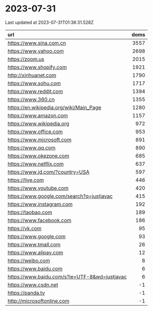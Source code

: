 # 2023-07-31

<!-- BEGIN -->
Last updated at 2023-07-31T01:38:31.528Z

url | doms
:- | -:
https://www.sina.com.cn | 3557
https://www.yahoo.com | 2698
https://zoom.us | 2015
https://www.shopify.com | 1921
http://xinhuanet.com | 1790
https://www.sohu.com | 1717
https://www.reddit.com | 1394
https://www.360.cn | 1355
https://en.wikipedia.org/wiki/Main_Page | 1280
https://www.amazon.com | 1157
https://www.wikipedia.org | 972
https://www.office.com | 953
https://www.microsoft.com | 891
https://www.qq.com | 890
https://www.okezone.com | 685
https://www.netflix.com | 637
https://www.jd.com/?country=USA | 597
https://live.com | 446
https://www.youtube.com | 420
https://www.google.com/search?q=justjavac | 415
https://www.instagram.com | 192
https://taobao.com | 189
https://www.facebook.com | 186
https://vk.com | 95
https://www.google.com | 93
https://www.tmall.com | 26
https://www.alipay.com | 12
https://weibo.com | 8
https://www.baidu.com | 6
https://www.baidu.com/s?ie=UTF-8&wd=justjavac | 6
https://www.csdn.net | -1
https://panda.tv | -1
http://microsoftonline.com | -1
<!-- END -->
